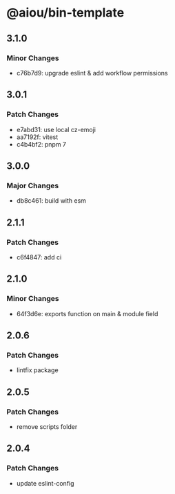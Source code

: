 # @aiou/bin-template

## 3.1.0

### Minor Changes

- c76b7d9: upgrade eslint & add workflow permissions

## 3.0.1

### Patch Changes

- e7abd31: use local cz-emoji
- aa7192f: vitest
- c4b4bf2: pnpm 7

## 3.0.0

### Major Changes

- db8c461: build with esm

## 2.1.1

### Patch Changes

- c6f4847: add ci

## 2.1.0

### Minor Changes

- 64f3d6e: exports function on main & module field

## 2.0.6

### Patch Changes

- lintfix package

## 2.0.5

### Patch Changes

- remove scripts folder

## 2.0.4

### Patch Changes

- update eslint-config
